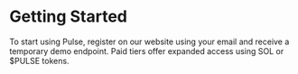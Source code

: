 # Getting Started

To start using Pulse, register on our website using your email and receive a temporary demo endpoint. Paid tiers offer expanded access using SOL or $PULSE tokens.